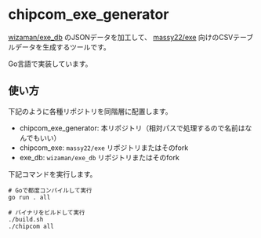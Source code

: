 # chipcom_exe_generator

[wizaman/exe_db](https://github.com/wizaman/exe_db) のJSONデータを加工して、 [massy22/exe](https://github.com/massy22/exe) 向けのCSVテーブルデータを生成するツールです。

Go言語で実装しています。

## 使い方

下記のように各種リポジトリを同階層に配置します。

- chipcom_exe_generator: 本リポジトリ（相対パスで処理するので名前はなんでもいい）
- chipcom_exe: `massy22/exe` リポジトリまたはそのfork
- exe_db: `wizaman/exe_db` リポジトリまたはそのfork

下記コマンドを実行します。

```shell
# Goで都度コンパイルして実行
go run . all

# バイナリをビルドして実行
./build.sh
./chipcom all
```
